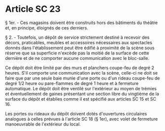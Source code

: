 # Article SC 23

§ 1er. - Ces magasins doivent être construits hors des bâtiments du théâtre et, en principe, éloignés de ces derniers.

§ 2. - Toutefois, un dépôt de service strictement destiné à recevoir des décors, praticables, meubles et accessoires nécessaires aux spectacles donnés dans l'établissement peut être édifié à proximité de la scène sous réserve que sa superficie n'excède pas la moitié de la surface de cette dernière et de ne comporter aucune communication avec le bloc-salle.

Ce dépôt doit être limité par des murs et planchers coupe-feu de degré 2 heures. S'il comporte une communication avec la scène, celle-ci ne doit se faire que par une seule baie munie d'une porte ou d'un rideau coupe-feu de degré 1/2 heure ou pare-flammes de degré 1 heure et à fermeture automatique. Le dépôt doit être ventilé sur l'extérieur au moyen de trémies et éventuellement de gaines présentant une section libre du vingtième de la surface du dépôt et établies comme il est spécifié aux articles SC 15 et SC 16.

Les portes ou rideaux du dépôt doivent dotés d'ouvertures circulaires analogues à celles prévues à l'article SC 18 (§ 1er), avec volet de fermeture manoeuvrable de l'extérieur du local.
